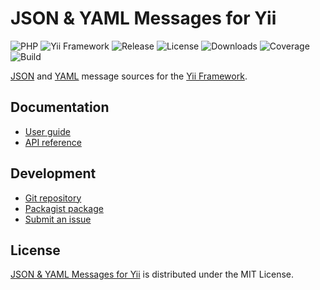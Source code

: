 # JSON & YAML Messages for Yii
![PHP](https://badgen.net/packagist/php/cedx/yii2-json-messages) ![Yii Framework](https://badgen.net/badge/yii/%3E%3D2.0/green) ![Release](https://badgen.net/packagist/v/cedx/yii2-json-messages) ![License](https://badgen.net/packagist/license/cedx/yii2-json-messages) ![Downloads](https://badgen.net/packagist/dt/cedx/yii2-json-messages) ![Coverage](https://badgen.net/coveralls/c/github/cedx/yii2-json-messages) ![Build](https://badgen.net/github/checks/cedx/yii2-json-messages)

[JSON](https://json.org) and [YAML](http://yaml.org) message sources for the [Yii Framework](https://www.yiiframework.com).

## Documentation
- [User guide](https://docs.belin.io/yii2-json-messages)
- [API reference](https://api.belin.io/yii2-json-messages)

## Development
- [Git repository](https://git.belin.io/cedx/yii2-json-messages)
- [Packagist package](https://packagist.org/packages/cedx/yii2-json-messages)
- [Submit an issue](https://git.belin.io/cedx/yii2-json-messages/issues)

## License
[JSON & YAML Messages for Yii](https://docs.belin.io/yii2-json-messages) is distributed under the MIT License.
